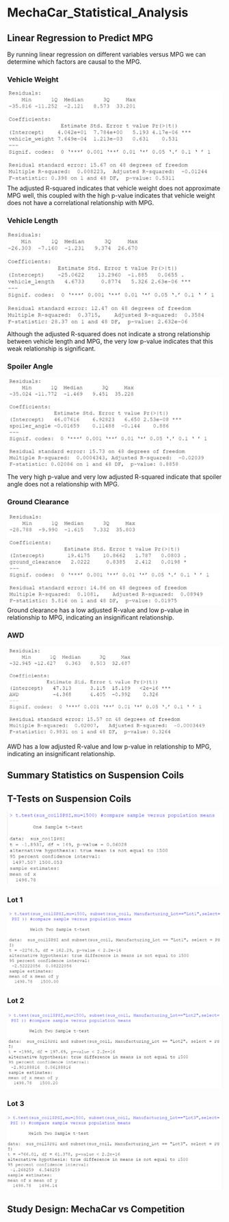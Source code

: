 # MechaCar_Statistical_Analysis

## Linear Regression to Predict MPG
By running linear regression on different variables versus MPG we can determine which factors are causal to the MPG.

### Vehicle Weight
![mpg_vehicle_weight.PNG](https://github.com/mayajaral/MechaCar_Statistical_Analysis/blob/main/Images/mpg_vehicle_weight.PNG)
The adjusted R-squared indicates that vehicle weight does not approximate MPG well, this coupled with the high p-value indicates that vehicle weight does not have a correlational relationship with MPG. 

### Vehicle Length
![mpg_vehicle_length.PNG](https://github.com/mayajaral/MechaCar_Statistical_Analysis/blob/main/Images/mpg_vehicle_length.PNG)
Although the adjusted R-squared does not indicate a strong relationship between vehicle length and MPG, the very low p-value indicates that this weak relationship is significant. 

### Spoiler Angle 
![mpg_spoiler_angle.PNG](https://github.com/mayajaral/MechaCar_Statistical_Analysis/blob/main/Images/mpg_spoiler_angle.PNG)
The very high p-value and very low adjusted R-squared indicate that spoiler angle does not a relationship with MPG.

### Ground Clearance
![mpg_ground_clearance.PNG](https://github.com/mayajaral/MechaCar_Statistical_Analysis/blob/main/Images/mpg_ground_clearance.PNG)
Ground clearance has a low adjusted R-value and low p-value in relationship to MPG, indicating an insignificant relationship. 

### AWD
![mpg_AWD.PNG](https://github.com/mayajaral/MechaCar_Statistical_Analysis/blob/main/Images/mpg_AWD.PNG)
AWD has a low adjusted R-value and low p-value in relationship to MPG, indicating an insignificant relationship. 

## Summary Statistics on Suspension Coils


## T-Tests on Suspension Coils
![ttest.PNG](https://github.com/mayajaral/MechaCar_Statistical_Analysis/blob/main/Images/ttest.PNG)
### Lot 1
![ttestLot1.PNG](https://github.com/mayajaral/MechaCar_Statistical_Analysis/blob/main/Images/ttestLot1.PNG)
### Lot 2
![ttestLot2.PNG](https://github.com/mayajaral/MechaCar_Statistical_Analysis/blob/main/Images/ttestLot2.PNG)
### Lot 3
![ttestLot3.PNG](https://github.com/mayajaral/MechaCar_Statistical_Analysis/blob/main/Images/ttestLot3.PNG)


## Study Design: MechaCar vs Competition
